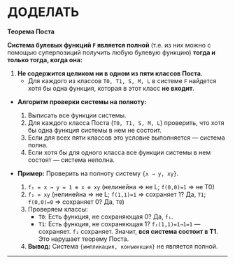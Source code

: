 # ДОДЕЛАТЬ
**Теорема Поста**

**Система булевых функций `F` является полной** (т.е. из них можно с помощью суперпозиций получить любую булевую функцию) **тогда и только тогда, когда она:**
1.  **Не содержится целиком ни в одном из пяти классов Поста.**
    *   Для каждого из классов `T0, T1, S, M, L` в системе `F` найдется хотя бы одна функция, которая в этот класс **не входит**.

*   **Алгоритм проверки системы на полноту:**
    1.  Выписать все функции системы.
    2.  Для каждого класса Поста (`T0, T1, S, M, L`) проверить, что хотя бы одна функция системы в нем не состоит.
    3.  Если для всех пяти классов это условие выполняется — система полна.
    4.  Если хотя бы для одного класса все функции системы в нем состоят — система неполна.

*   **Пример:** Проверить на полноту систему `{x → y, xy}`.
    1.  `f₁ = x → y = 1 ⊕ x ⊕ xy` (нелинейна => не L; `f(0,0)=1` => не T0)
    2.  `f₂ = xy` (нелинейна => не L; `f(1,1)=1` => сохраняет 1? Да, `T1`; `f(0,0)=0` => сохраняет 0? Да, `T0`)
    3.  Проверяем классы:
        *   `T0`: Есть функция, не сохраняющая 0? Да, `f₁`.
        *   `T1`: Есть функция, не сохраняющая 1? `f₁(1,1)=1→1=1` — сохраняет. `f₂` сохраняет. Значит, **вся система состоит в T1**. Это нарушает теорему Поста.
    4.  **Вывод:** Система `{импликация, конъюнкция}` не является полной.

---
